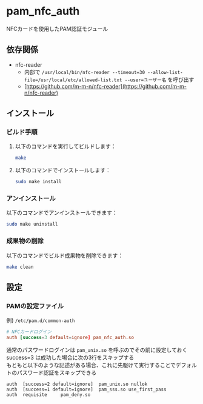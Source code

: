 # pam_nfc_auth

NFCカードを使用したPAM認証モジュール

## 依存関係

- nfc-reader
  - 内部で `/usr/local/bin/nfc-reader --timeout=30 --allow-list-file=/usr/local/etc/allowed-list.txt --user=ユーザー名` を呼び出す
  - [https://github.com/m-m-n/nfc-reader](https://github.com/m-m-n/nfc-reader)

## インストール

### ビルド手順

1. 以下のコマンドを実行してビルドします：

   ```bash
   make
   ```

2. 以下のコマンドでインストールします：

   ```bash
   sudo make install
   ```

### アンインストール

以下のコマンドでアンインストールできます：

```bash
sudo make uninstall
```

### 成果物の削除

以下のコマンドでビルド成果物を削除できます：

```bash
make clean
```

## 設定

### PAMの設定ファイル

例) `/etc/pam.d/common-auth`

```conf
# NFCカードログイン
auth [success=3 default=ignore] pam_nfc_auth.so
```

通常のパスワードログインは `pam_unix.so` を呼ぶのでその前に設定しておく  
success=3 は成功した場合に次の3行をスキップする  
もともと以下のような記述がある場合、これに先駆けて実行することでデフォルトのパスワード認証をスキップできる

```
auth  [success=2 default=ignore]  pam_unix.so nullok
auth  [success=1 default=ignore]  pam_sss.so use_first_pass
auth  requisite     pam_deny.so
```
